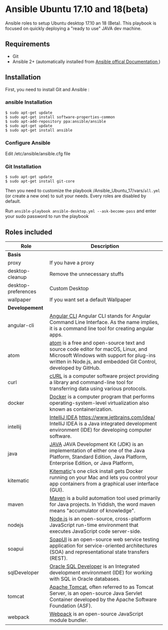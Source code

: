 # Ansible Ubuntu 17.10 and 18(beta)
Ansible roles to setup Ubuntu desktop 17.10 an 18 (Beta). This playbook is focused on quickly deploying a "ready to use" JAVA dev machine.


## Requirements
- Git
- Ansible 2+ (automatically installed from [Ansible offical Documentation ](http://docs.ansible.com/ansible/latest/installation_guide/intro_installation.html?#latest-releases-via-apt-ubuntu))


## Installation
First, you need to install Git and Ansible :

### ansible Installation
```
$ sudo apt-get update
$ sudo apt-get install software-properties-common
$ sudo apt-add-repository ppa:ansible/ansible
$ sudo apt-get update
$ sudo apt-get install ansible
```
### Configure Ansible
Edit /etc/ansible/ansible.cfg file

### Git Installation
```
$ sudo apt-get update
$ sudo apt-get install git-core
```

Then you need to customize the playbook /Ansible_Ubuntu_17/vars/`all.yml` (or create a new one) to suit your needs. Every roles are disabled by default.

Run `ansible-playbook ansible-desktop.yml --ask-become-pass` and enter your sudo password to run the playbook

## Roles included

| Role                     | Description                                                                                                                                                                                                                                                                                                                           |
| ------------------------ | ----------------------------------------------------------------------------------------- |
| **Basis**                |                                                                                           |
| proxy                    | If you have a proxy                                                                       |
| desktop-cleanup          | Remove the unnecessary stuffs                                                             |
| desktop-preferences      | Custom Desktop                                                                            |
| wallpaper                | If you want set a default Wallpaper                                                                                          |
| **Developement**         |                                                                                           |
| angular-cli              |  [Angular CLI](https://cli.angular.io/) Angular CLI stands for Angular Command Line Interface. As the name implies, it is a command line tool for creating angular apps.                                                                  |
| atom                     |  [atom](https://atom.io/)  is a free and open-source text and source code editor for macOS, Linux, and Microsoft Windows with support for plug-ins written in Node.js, and embedded Git Control, developed by GitHub.                                                                        |
| curl                     |  [cURL](https://curl.haxx.se/) is a computer software project providing a library and command-line tool for transferring data using various protocols.                                                               |
| docker                   |  [Docker](https://www.docker.com/) is a computer program that performs operating-system-level virtualization also known as containerization.                                                                |
| intellij                 |  [IntelliJ IDEA](https://www.jetbrains.com/idea/ )   https://www.jetbrains.com/idea/  IntelliJ IDEA is a Java integrated development environment (IDE) for developing computer software.                                                       |
| java                     |  [JAVA](http://www.oracle.com/technetwork/java/javase/overview/index.html )  JAVA Development Kit (JDK) is an implementation of either one of the Java Platform, Standard Edition, Java Platform, Enterprise Edition, or Java Platform,                      |
| kitematic                |  [Kitematic](https://kitematic.com/  )'s one click install gets Docker running on your Mac and lets you control your app containers from a graphical user interface (GUI).                                                               |
| maven                    |   [Maven](https://maven.apache.org/) is a build automation tool used primarily for Java projects. In Yiddish, the word maven means "accumulator of knowledge".                                                              |
| nodejs                   |   [Node.js](https://nodejs.org/) is an open-source, cross-platform JavaScript run-time environment that executes JavaScript code server-side.                                                                   |
| soapui                   |   [SoapUI](https://www.soapui.org/) is an open-source web service testing application for service-oriented architectures (SOA) and representational state transfers (REST).                                                               |
| sqlDeveloper             |  [Oracle SQL Developer](http://www.oracle.com/technetwork/developer-tools/sql-developer/overview/index.html) is an Integrated development environment (IDE) for working with SQL in Oracle databases.   |
| tomcat                   |   [Apache Tomcat](http://tomcat.apache.org/), often referred to as Tomcat Server, is an open-source Java Servlet Container developed by the Apache Software Foundation (ASF).                                                             |
| webpack                  |   [Webpack](https://webpack.js.org/) is an open-source JavaScript module bundler.                                                              |

